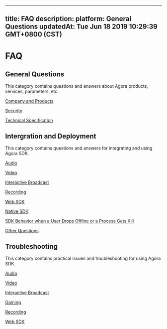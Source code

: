 
---
title: FAQ
description: 
platform: General Questions
updatedAt: Tue Jun 18 2019 10:29:39 GMT+0800 (CST)
---
# FAQ
## General Questions

This category contains questions and answers about Agora products, services, parameters, etc.

[Company and Products](../../en/Agora%20Platform/product_faq.md)

[Security](../../en/Agora%20Platform/security_faq.md)

[Technical Specification](../../en/Agora%20Platform/technical_specification_faq.md)

## Intergration and Deployment

This category contains questions and answers for integrating and using Agora SDK.

[Audio](../../en/Agora%20Platform/audio_how_to.md)

[Video](../../en/Agora%20Platform/video_how_to.md)

[Interactive Broadcast](../../en/Agora%20Platform/live_how_to.md)

[Recording](../../en/Agora%20Platform/recording_how_to.md)

[Web SDK](../../en/Agora%20Platform/websdk_how_to.md)

[Native SDK](../../en/Agora%20Platform/nativesdk_how_to.md)

[SDK Behavior when a User Drops Offline or a Process Gets Kill](../../en/Agora%20Platform/sdk_behaviors.md)

[Other Questions](../../en/Agora%20Platform/other_questions_how_to.md)

## Troubleshooting

This category contains practical issues and troubleshooting for using Agora SDK.

 [Audio](../../en/Agora%20Platform/audio_related_faq.md)

 [Video](../../en/Agora%20Platform/video_related_faq.md)

 [Interactive Broadcast](../../en/Agora%20Platform/live_related_faq.md)

 [Gaming](../../en/Agora%20Platform/gaming_related_faq.md)

 [Recording](../../en/Agora%20Platform/recording_related_faq.md)

 [Web SDK](../../en/Agora%20Platform/websdk_related_faq.md)
